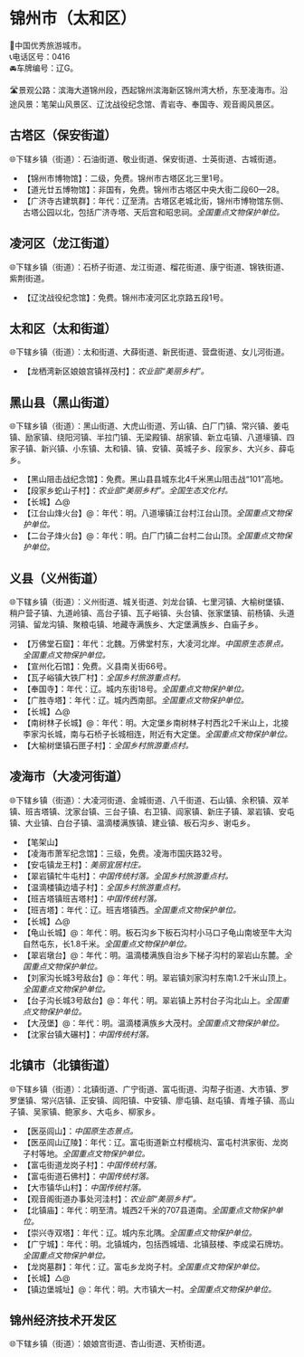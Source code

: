 # 锦州市（太和区）  
🏅中国优秀旅游城市。   
📞电话区号：0416  
🚘车牌编号：辽G。   

🛣️景观公路：滨海大道锦州段，西起锦州滨海新区锦州湾大桥，东至凌海市。沿途风景：笔架山风景区、辽沈战役纪念馆、青岩寺、奉国寺、观音阁风景区。   

## 古塔区（保安街道）  
🌐下辖乡镇（街道）：石油街道、敬业街道、保安街道、士英街道、古城街道。    
  
* 【锦州市博物馆】：二级，免费。锦州市古塔区北三里1号。   
* 【道光廿五博物馆】：非国有，免费。锦州市古塔区中央大街二段60—28。   
* 【广济寺古建筑群】：年代：辽至清。古塔区老城北街，锦州市博物馆东侧、古塔公园以北，包括广济寺塔、天后宫和昭忠祠。*全国重点文物保护单位。*   
  
## 凌河区（龙江街道）  
🌐下辖乡镇（街道）：石桥子街道、龙江街道、榴花街道、康宁街道、锦铁街道、紫荆街道。    
  
* 【辽沈战役纪念馆】：免费。锦州市凌河区北京路五段1号。   

## 太和区（太和街道）  
🌐下辖乡镇（街道）：太和街道、大薛街道、新民街道、营盘街道、女儿河街道。    
  
* 【龙栖湾新区娘娘宫镇祥茂村】：*农业部“美丽乡村”。*  

## 黑山县（黑山街道）  
🌐下辖乡镇（街道）：黑山街道、大虎山街道、芳山镇、白厂门镇、常兴镇、姜屯镇、励家镇、绕阳河镇、半拉门镇、无梁殿镇、胡家镇、新立屯镇、八道壕镇、四家子镇、新兴镇、小东镇、太和镇、镇、安镇、英城子乡、段家乡、大兴乡、薛屯乡。    
  
* 【黑山阻击战纪念馆】：免费。黑山县县城东北4千米黑山阻击战“101”高地。   
* 【段家乡蛇山子村】：*农业部“美丽乡村”。全国生态文化村。*  
* 【长城】△@  
* 【江台山烽火台】@：年代：明。八道壕镇江台村江台山顶。*全国重点文物保护单位。*    
* 【二台子烽火台】@：年代：明。白厂门镇二台村二台山顶。*全国重点文物保护单位。*    
  
## 义县（义州街道）  
🌐下辖乡镇（街道）：义州街道、城关街道、刘龙台镇、七里河镇、大榆树堡镇、稍户营子镇、九道岭镇、高台子镇、瓦子峪镇、头台镇、张家堡镇、前杨镇、头道河镇、留龙沟镇、聚粮屯镇、地藏寺满族乡、大定堡满族乡、白庙子乡。    
  
* 【万佛堂石窟】：年代：北魏。万佛堂村东，大凌河北岸。*中国原生态景点。全国重点文物保护单位。*   
* 【宣州化石馆】：免费。义县南关街66号。   
* 【瓦子峪镇大铁厂村】：*全国乡村旅游重点村。*   
* 【奉国寺】：年代：辽。城内东街18号。*全国重点文物保护单位。*   
* 【广胜寺塔】：年代：辽。城内西南部。*全国重点文物保护单位。*   
* 【长城】△@ 
* 【南树林子长城】@：年代：明。大定堡乡南树林子村西北2千米山上，北接李家沟长城，南与石桥子长城相连，附近有大定堡。*全国重点文物保护单位。*    
* 【大榆树堡镇石匣子村】：*全国乡村旅游重点村。*      
  
## 凌海市（大凌河街道）  
🌐下辖乡镇（街道）：大凌河街道、金城街道、八千街道、石山镇、余积镇、双羊镇、班吉塔镇、沈家台镇、三台子镇、右卫镇、阎家镇、新庄子镇、翠岩镇、安屯镇、大业镇、白台子镇、温滴楼满族镇、建业镇、板石沟乡、谢屯乡。    
  
* 【笔架山】  
* 【凌海市萧军纪念馆】：三级，免费。凌海市国庆路32号。   
* 【安屯镇龙王村】：*美丽宜居村庄。*  
* 【翠岩镇牤牛屯村】：*中国传统村落。全国乡村旅游重点村。*   
* 【温滴楼镇边墙子村】：*全国乡村旅游重点村。*   
* 【班吉塔镇班吉塔村】：*中国传统村落。*     
* 【班吉塔】：年代：辽。班吉塔镇西。*全国重点文物保护单位。*    
* 【长城】△@  
* 【龟山长城】@：年代：明。板石沟乡下板石沟村小马口子龟山南坡至牛大沟自然屯东，长1.8千米。*全国重点文物保护单位。*   
* 【翠岩墩台】@：年代：明。温滴楼满族自治乡下梯子沟村的翠岩山东麓。*全国重点文物保护单位。*   
* 【刘家沟长城3号敌台】@：年代：明。翠岩镇刘家沟村东南1.2千米山顶上。*全国重点文物保护单位。*   
* 【台子沟长城3号敌台】@：年代：明。翠岩镇上苏村台子沟北山上。*全国重点文物保护单位。*  
* 【大茂堡】@：年代：明。温滴楼满族乡大茂村。*全国重点文物保护单位。*     
* 【沈家台镇大碾村】：*中国传统村落。*   

## 北镇市（北镇街道）  
🌐下辖乡镇（街道）：北镇街道、广宁街道、富屯街道、沟帮子街道、大市镇、罗罗堡镇、常兴店镇、正安镇、闾阳镇、中安镇、廖屯镇、赵屯镇、青堆子镇、高山子镇、吴家镇、鲍家乡、大屯乡、柳家乡。    
  
* 【医巫闾山】：*中国原生态景点。*   
* 【医巫闾山辽陵】：年代：辽。富屯街道新立村樱桃沟、富屯村洪家街、龙岗子村等地。*全国重点文物保护单位。*   
* 【富屯街道龙岗子村】：*中国传统村落。*   
* 【富屯街道石佛村】：*中国传统村落。*  
* 【大市镇华山村】：*中国传统村落。*  
* 【观音阁街道办事处河洼村】：*农业部“美丽乡村”。*  
* 【北镇庙】：年代：明至清。城西2千米的707县道南。*全国重点文物保护单位。*   
* 【崇兴寺双塔】：年代：辽。城内东北隅。*全国重点文物保护单位。*   
* 【广宁城】：年代：明。北镇城内，包括西城墙、北镇鼓楼、李成梁石牌坊。*全国重点文物保护单位。*   
* 【龙岗墓群】：年代：辽。富屯乡龙岗子村。*全国重点文物保护单位。*   
* 【长城】△@  
* 【镇边堡城址】@：年代：明。大市镇大一村。*全国重点文物保护单位。*     
  
## 锦州经济技术开发区
🌐下辖乡镇（街道）：娘娘宫街道、杏山街道、天桥街道。 